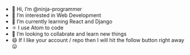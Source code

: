 - 👋 Hi, I’m @ninja-programmer
- 👀 I’m interested in Web Development 
- 🌱 I’m currently learning React and Django
- ⚛️ I use Atom to code 
- 💞️ I’m looking to collabrate and learn new things
- 😄 If I like your account / repo then I will hit the follow button right away 😛

